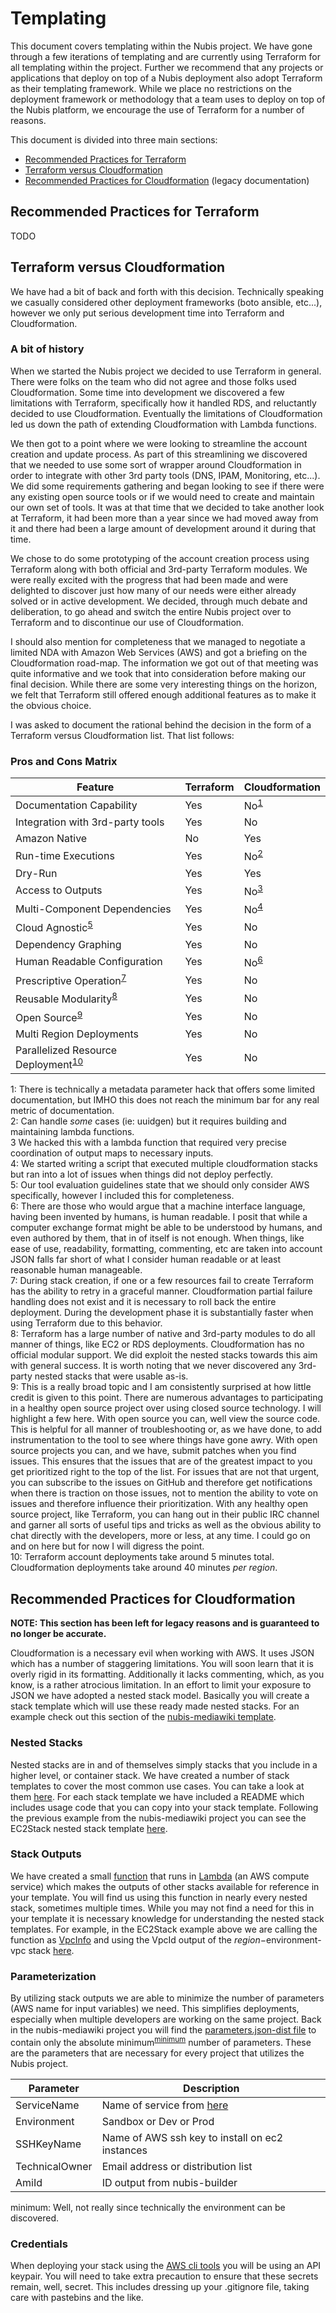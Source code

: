 ﻿# Templating
This document covers templating within the Nubis project. We have gone through a few iterations of templating and are currently using Terraform for all templating within the project. Further we recommend that any projects or applications that deploy on top of a Nubis deployment also adopt Terraform as their templating framework. While we place no restrictions on the deployment framework or methodology that a team uses to deploy on top of the Nubis platform, we encourage the use of Terraform for a number of reasons.

This document is divided into three main sections:
 - [Recommended Practices for Terraform](#recommended-practices-for-terraform)
 - [Terraform versus Cloudformation](#terraform-versus-cloudformation)
 - [Recommended Practices for Cloudformation](#recommended-practices-for-cloudformation) (legacy documentation)

## Recommended Practices for Terraform
TODO

## Terraform versus Cloudformation
We have had a bit of back and forth with this decision. Technically speaking we casually considered other deployment frameworks (boto ansible, etc...), however we only put serious development time into Terraform and Cloudformation.

### A bit of history
When we started the Nubis project we decided to use Terraform in general. There were folks on the team who did not agree and those folks used Cloudformation. Some time into development we discovered a few limitations with Terraform, specifically how it handled RDS, and reluctantly decided to use Cloudformation. Eventually the limitations of Cloudformation led us down the path of extending Cloudformation with Lambda functions.

We then got to a point where we were looking to streamline the account creation and update process. As part of this streamlining we discovered that we needed to use some sort of wrapper around Cloudformation in order to integrate with other 3rd party tools (DNS, IPAM, Monitoring, etc...). We did some requirements gathering and began looking to see if there were any existing open source tools or if we would need to create and maintain our own set of tools. It was at that time that we decided to take another look at Terraform, it had been more than a year since we had moved away from it and there had been a large amount of development around it during that time.

We chose to do some prototyping of the account creation process using Terraform along with both official and 3rd-party Terraform modules. We were really excited with the progress that had been made and were delighted to discover just how many of our needs were either already solved or in active development. We decided, through much debate and deliberation, to go ahead and switch the entire Nubis project over to Terraform and to discontinue our use of Cloudformation.

I should also mention for completeness that we managed to negotiate a limited NDA with Amazon Web Services (AWS) and got a briefing on the Cloudformation road-map. The information we got out of that meeting was quite informative and we took that into consideration before making our final decision. While there are some very interesting things on the horizon, we felt that Terraform still offered enough additional features as to make it the obvious choice.

I was asked to document the rational behind the decision in the form of a Terraform versus Cloudformation list. That list follows:

### Pros and Cons Matrix

| Feature | Terraform | Cloudformation |
|---------|-----------|----------------|
| Documentation Capability | Yes | No<sup>[1](#1)</sup> |
| Integration with 3rd-party tools | Yes | No |
| Amazon Native | No | Yes |
| Run-time Executions | Yes | No<sup>[2](#2)</sup> |
| Dry-Run | Yes | Yes |
| Access to Outputs | Yes | No<sup>[3](#3)</sup> |
| Multi-Component Dependencies | Yes | No<sup>[4](#4)</sup> |
| Cloud Agnostic<sup>[5](#5)</sup> | Yes | No |
| Dependency Graphing | Yes | No |
| Human Readable Configuration | Yes | No<sup>[6](#6)</sup> |
| Prescriptive Operation<sup>[7](#7)</sup> | Yes| No |
| Reusable Modularity<sup>[8](#8)</sup> | Yes | No |
| Open Source<sup>[9](#9)</sup> | Yes | No |
| Multi Region Deployments | Yes | No |
| Parallelized Resource Deployment<sup>[10](#10)</sup> | Yes | No |

<a name="1"/>1: There is technically a metadata parameter hack that offers some limited documentation, but IMHO this does not reach the minimum bar for any real metric of documentation.<br>
<a name="2"/>2: Can handle *some* cases (ie: uuidgen) but it requires building and maintaining lambda functions.<br>
<a name="3"/>3 We hacked this with a lambda function that required very precise coordination of output maps to necessary inputs.<br>
<a name="4"/>4: We started writing a script that executed multiple cloudformation stacks but ran into a lot of issues when things did not deploy perfectly.<br>
<a name="5"/>5: Our tool evaluation guidelines state that we should only consider AWS specifically, however I included this for completeness.<br>
<a name="6"/>6: There are those who would argue that a machine interface language, having been invented by humans, is human readable. I posit that while a computer exchange format might be able to be understood by humans, and even authored by them, that in of itself is not enough. When things, like ease of use, readability, formatting, commenting, etc are taken into account JSON falls far short of what I consider human readable or at least reasonable human manageable.<br>
<a name="7"/>7: During stack creation, if one or a few resources fail to create Terraform has the ability to retry in a graceful manner. Cloudformation partial failure handling does not exist and it is necessary to roll back the entire deployment. During the development phase it is substantially faster when using Terraform due to this behavior.<br>
<a name="8"/>8: Terraform has a large number of native and 3rd-party modules to do all manner of things, like EC2 or RDS deployments. Cloudformation has no official modular support. We did exploit the nested stacks towards this aim with general success. It is worth noting that we never discovered any 3rd-party nested stacks that were usable as-is.<br>
<a name="9"/>9: This is a really broad topic and I am consistently surprised at how little credit is given to this point. There are numerous advantages to participating in a healthy open source project over using closed source technology. I will highlight a few here. With open source you can, well view the source code. This is helpful for all manner of troubleshooting or, as we have done, to add instrumentation to the tool to see where things have gone awry. With open source projects you can, and we have, submit patches when you find issues. This ensures that the issues that are of the greatest impact to you get prioritized right to the top of the list. For issues that are not that urgent, you can subscribe to the issues on GitHub and therefore get notifications when there is traction on those issues, not to mention the ability to vote on issues and therefore influence their prioritization. With any healthy open source project, like Terraform, you can hang out in their public IRC channel and garner all sorts of useful tips and tricks as well as the obvious ability to chat directly with the developers, more or less, at any time. I could go on and on here but for now I will digress the point.<br>
<a name="10"/>10: Terraform account deployments take around 5 minutes total. Cloudformation deployments take around 40 minutes *per region*.<br>

## Recommended Practices for Cloudformation
**NOTE: This section has been left for legacy reasons and is guaranteed to no longer be accurate.**

Cloudformation is a necessary evil when working with AWS. It uses JSON which has a number of staggering limitations. You will soon learn that it is overly rigid in its formatting. Additionally it lacks commenting, which, as you know, is a rather atrocious limitation. In an effort to limit your exposure to JSON we have adopted a nested stack model. Basically you will create a stack template which will use these ready made nested stacks. For an example check out this section of the [nubis-mediawiki template](https://github.com/Nubisproject/nubis-mediawiki/blob/master/nubis/cloudformation/main.json#L70).

### Nested Stacks
Nested stacks are in and of themselves simply stacks that you include in a higher level, or container stack. We have created a number of stack templates to cover the most common use cases. You can take a look at them [here](https://github.com/Nubisproject/nubis-stacks). For each stack template we have included a README which includes usage code that you can copy into your stack template. Following the previous example from the nubis-mediawiki project you can see the EC2Stack nested stack template [here](https://github.com/Nubisproject/nubis-stacks/blob/master/ec2.template).

### Stack Outputs
We have created a small [function](https://github.com/Nubisproject/nubis-stacks/blob/master/lambda/LookupStackOutputs/LookupStackOutputs.README.md) that runs in [Lambda](http://aws.amazon.com/lambda/) (an AWS compute service) which makes the outputs of other stacks available for reference in your template. You will find us using this function in nearly every nested stack, sometimes multiple times. While you may not find a need for this in your template it is necessary knowledge for understanding the nested stack templates. For example, in the EC2Stack example above we are calling the function as [VpcInfo](https://github.com/Nubisproject/nubis-stacks/blob/master/ec2.template#L48) and using the VpcId output of the $region-$environment-vpc stack [here](https://github.com/Nubisproject/nubis-stacks/blob/master/ec2.template#L73).

### Parameterization
By utilizing stack outputs we are able to minimize the number of parameters (AWS name for input variables) we need. This simplifies deployments, especially when multiple developers are working on the same project. Back in the nubis-mediawiki project you will find the [parameters.json-dist file](https://github.com/Nubisproject/nubis-mediawiki/blob/master/nubis/cloudformation/parameters.json-dist) to contain only the absolute minimum<sup>[minimum](#min)</sup> number of parameters. These are the parameters that are necessary for every project that utilizes the Nubis project.

| Parameter     | Description |
|---------------|-------------|
|ServiceName    | Name of service from [here](https://inventory.mozilla.org/en-US/core/service/)
|Environment    | Sandbox or Dev or Prod
|SSHKeyName     | Name of AWS ssh key to install on ec2 instances
|TechnicalOwner | Email address or distribution list
|AmiId          | ID output from nubis-builder

<a name="min"/>minimum: Well, not really since technically the environment can be discovered.

### Credentials
When deploying your stack using the [AWS cli tools](http://aws.amazon.com/cli/) you will be using an API keypair. You will need to take extra precaution to ensure that these secrets remain, well, secret. This includes dressing up your .gitignore file, taking care with pastebins and the like.
